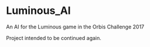 # Luminous_AI

An AI for the Luminous game in the Orbis Challenge 2017

Project intended to be continued again.
